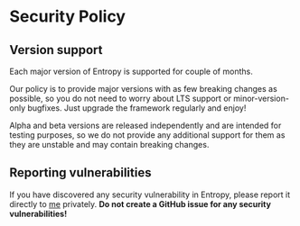 # Security Policy

## Version support

Each major version of Entropy is supported for couple of months.

Our policy is to provide major versions with as few breaking changes as
possible, so you do not need to worry about LTS support or minor-version-only
bugfixes. Just upgrade the framework regularly and enjoy!

Alpha and beta versions are released independently and are intended for testing
purposes, so we do not provide any additional support for them as they are
unstable and may contain breaking changes.

## Reporting vulnerabilities

If you have discovered any security vulnerability in Entropy, please report it
directly to [me](https://github.com/dominiq007) privately. **Do not create a
GitHub issue for any security vulnerabilities!**
